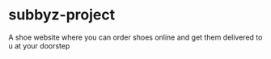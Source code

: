 # subbyz-project
A shoe website where you can order shoes online and get them delivered to u at your doorstep 
